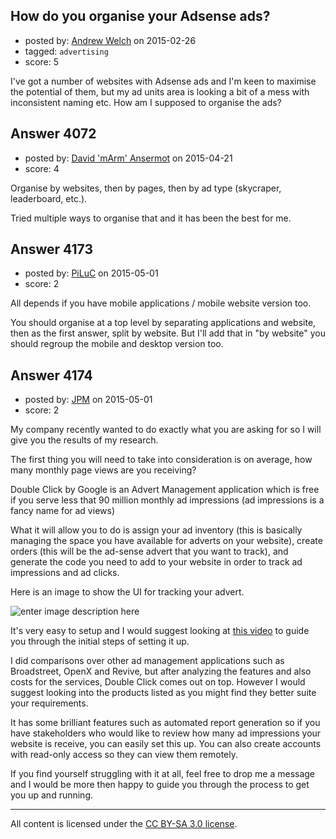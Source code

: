 ## How do you organise your Adsense ads?

- posted by: [Andrew Welch](https://stackexchange.com/users/112525/andrew-welch) on 2015-02-26
- tagged: `advertising`
- score: 5

I've got a number of websites with Adsense ads and I'm keen to maximise the potential of them, but my ad units area is looking a bit of a mess with inconsistent naming etc. How am I supposed to organise the ads?


## Answer 4072

- posted by: [David 'mArm' Ansermot](https://stackexchange.com/users/412499/david-marm-ansermot) on 2015-04-21
- score: 4

Organise by websites, then by pages, then by ad type (skycraper, leaderboard, etc.).

Tried multiple ways to organise that and it has been the best for me.


## Answer 4173

- posted by: [PiLuC](https://stackexchange.com/users/3720141/piluc) on 2015-05-01
- score: 2

All depends if you have mobile applications / mobile website version too. 

You should organise at a top level by separating applications and website, then as the first answer, split by website. But I'll add that in "by website" you should regroup the mobile and desktop version too.


## Answer 4174

- posted by: [JPM](https://stackexchange.com/users/5523828/jpm) on 2015-05-01
- score: 2

<p>My company recently wanted to do exactly what you are asking for so I will give you the results of my research.</p>

<p>The first thing you will need to take into consideration is on average, how many monthly page views are you receiving?</p>

<p>Double Click by Google is an Advert Management application which is free if you serve less that 90 million monthly ad impressions (ad impressions is a fancy name for ad views)</p>

<p>What it will allow you to do is assign your ad inventory (this is basically managing the space you have available for adverts on your website), create orders (this will be the ad-sense advert that you want to track), and generate the code you need to add to your website in order to track ad impressions and ad clicks.</p>

<p>Here is an image to show the UI for tracking your advert.</p>

<p><img src="https://i.stack.imgur.com/GIPnt.jpg" alt="enter image description here"></p>

<p>It's very easy to setup and I would suggest looking at <a href="https://www.youtube.com/watch?v=4KpGSaQkiog" rel="nofollow noreferrer">this video</a> to guide you through the initial steps of setting it up.</p>

<p>I did comparisons over other ad management applications such as Broadstreet, OpenX and Revive, but after analyzing the features and also costs for the services, Double Click comes out on top. However I would suggest looking into the products listed as you might find they better suite your requirements.</p>

<p>It has some brilliant features such as automated report generation so if you have stakeholders who would like to review how many ad impressions your website is receive, you can easily set this up. You can also create accounts with read-only access so they can view them remotely.</p>

<p>If you find yourself struggling with it at all, feel free to drop me a message and I would be more then happy to guide you through the process to get you up and running.</p>




---

All content is licensed under the [CC BY-SA 3.0 license](https://creativecommons.org/licenses/by-sa/3.0/).
